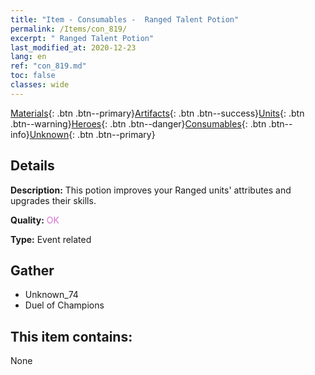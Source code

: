 ```yaml
---
title: "Item - Consumables -  Ranged Talent Potion"
permalink: /Items/con_819/
excerpt: " Ranged Talent Potion"
last_modified_at: 2020-12-23
lang: en
ref: "con_819.md"
toc: false
classes: wide
---
```

 [Materials](/Items/){: .btn .btn--primary}[Artifacts](/Items/Artifacts/){: .btn .btn--success}[Units](/Items/Units/){: .btn .btn--warning}[Heroes](/Items/Heroes/){: .btn .btn--danger}[Consumables](/Items/Consumables/){: .btn .btn--info}[Unknown](/Items/Unknown/){: .btn .btn--primary}

## Details
 **Description:** This potion improves your Ranged units' attributes and upgrades their skills.

 **Quality:** <span style="color: #DA70D6">OK</span>

 **Type:** Event related

## Gather

*    Unknown_74 
*    Duel of Champions 

## This item contains:

  None

